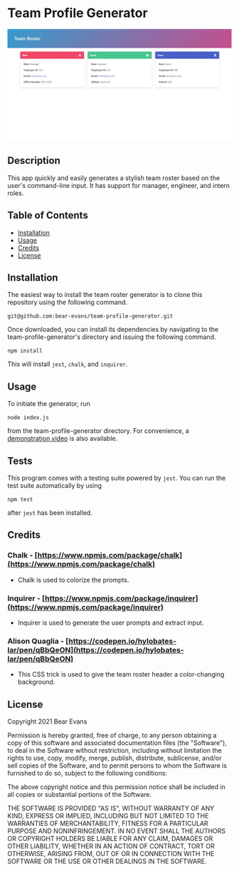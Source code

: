 # Team Profile Generator

![Screenshot of application](./Screenshot.jpg)

## Description

This app quickly and easily generates a stylish team roster based on the user's command-line input. It has support for manager, engineer, and intern roles.

## Table of Contents

- [Installation](#installation)
- [Usage](#usage)
- [Credits](#credits)
- [License](#license)

## Installation

The easiest way to install the team roster generator is to clone this repository using the following command.

```
git@github.com:bear-evans/team-profile-generator.git
```

Once downloaded, you can install its dependencies by navigating to the team-profile-generator's directory and issuing the following command.

```
npm install
```

This will install `jest`, `chalk`, and `inquirer`.

## Usage

To initiate the generator, run

```
node index.js
```

from the team-profile-generator directory. For convenience, a [demonstration video](https://www.youtube.com/watch?v=kmHm2l0d4KU) is also available.

## Tests

This program comes with a testing suite powered by `jest`. You can run the test suite automatically by using

```
npm test
```

after `jest` has been installed.

## Credits

### Chalk - [https://www.npmjs.com/package/chalk](https://www.npmjs.com/package/chalk)

- Chalk is used to colorize the prompts.

### Inquirer - [https://www.npmjs.com/package/inquirer](https://www.npmjs.com/package/inquirer)

- Inquirer is used to generate the user prompts and extract input.

### Alison Quaglia - [https://codepen.io/hylobates-lar/pen/qBbQeON](https://codepen.io/hylobates-lar/pen/qBbQeON)

- This CSS trick is used to give the team roster header a color-changing background.

## License

Copyright 2021 Bear Evans

Permission is hereby granted, free of charge, to any person obtaining a copy of this software and associated documentation files (the "Software"), to deal in the Software without restriction, including without limitation the rights to use, copy, modify, merge, publish, distribute, sublicense, and/or sell copies of the Software, and to permit persons to whom the Software is furnished to do so, subject to the following conditions:

The above copyright notice and this permission notice shall be included in all copies or substantial portions of the Software.

THE SOFTWARE IS PROVIDED "AS IS", WITHOUT WARRANTY OF ANY KIND, EXPRESS OR IMPLIED, INCLUDING BUT NOT LIMITED TO THE WARRANTIES OF MERCHANTABILITY, FITNESS FOR A PARTICULAR PURPOSE AND NONINFRINGEMENT. IN NO EVENT SHALL THE AUTHORS OR COPYRIGHT HOLDERS BE LIABLE FOR ANY CLAIM, DAMAGES OR OTHER LIABILITY, WHETHER IN AN ACTION OF CONTRACT, TORT OR OTHERWISE, ARISING FROM, OUT OF OR IN CONNECTION WITH THE SOFTWARE OR THE USE OR OTHER DEALINGS IN THE SOFTWARE.
